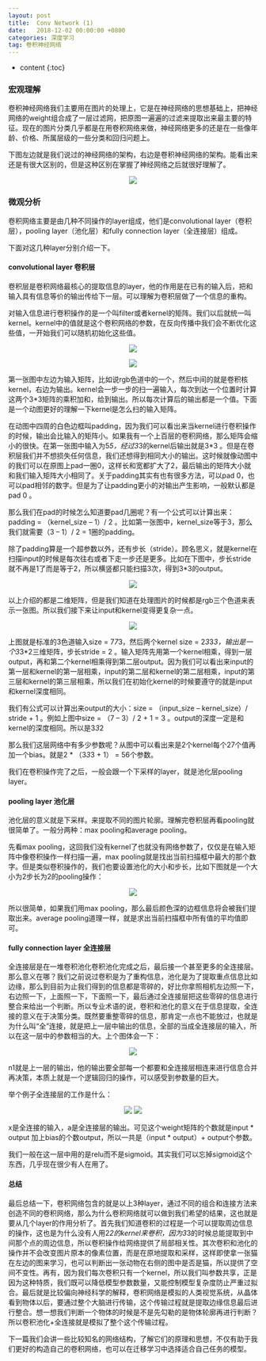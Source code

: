 ```yaml
---
layout: post
title:  Conv Network (1)
date:   2018-12-02 00:00:00 +0800
categories: 深度学习
tag: 卷积神经网络
---
```


* content
{:toc}


### 宏观理解
卷积神经网络我们主要用在图片的处理上，它是在神经网络的思想基础上，把神经网络的weight组合成了一层过滤网，把原图一遍遍的过滤来提取出来最主要的特征。现在的图片分类几乎都是在用卷积网络来做，神经网络更多的还是在一些像年龄、价格、所属层级的一些分类和回归问题上。

下图左边就是我们说过的神经网络的架构，右边是卷积神经网络的架构。能看出来还是有很大区别的，但是这种区别在掌握了神经网络之后就很好理解了。

<p align="center"> 
  <img src="/imgs/cnn1/1.png">
</p>

### 微观分析
卷积网络主要是由几种不同操作的layer组成，他们是convolutional layer（卷积层），pooling layer（池化层）和fully connection layer（全连接层）组成。

下面对这几种layer分别介绍一下。

#### convolutional layer 卷积层
卷积层是卷积网络最核心的提取信息的layer，他的作用是在已有的输入后，把和输入具有信息等价的输出传给下一层。可以理解为卷积层做了一个信息的重构。

对输入信息进行卷积操作的是一个叫filter或者kernel的矩阵。我们以后就统一叫kernel。kernel中的值就是这个卷积网络的参数，在反向传播中我们会不断优化这些值，一开始我们可以随机初始化这些值。

 <p align="center"> 
  <img src="/imgs/cnn1/2.png">
</p>

<p align="center"> 
  <img src="/imgs/cnn1/3.gif">
</p>

第一张图中左边为输入矩阵，比如说rgb色道中的一个，然后中间的就是卷积核kernel，右边为输出。kernel会一步一步的扫一遍输入，每次到达一个位置时计算这两个3*3矩阵的乘积加和，给到输出。所以每次计算后的输出都是一个值。下面是一个动图更好的理解一下kernel是怎么扫的输入矩阵。

在动图中四周的白色边框叫padding，因为我们可以看出来当kernel进行卷积操作的时候，输出会比输入的矩阵小。如果我有一个上百层的卷积网络，那么矩阵会缩小的很快。在第一张图中输入为5*5，经过3*3的kernel后输出就是3*3 。但是在卷积层我们并不想损失任何信息，我们还想得到相同大小的输出。这时候就像动图中的我们可以在原图上pad一圈0，这样长和宽都扩大了2，最后输出的矩阵大小就和我们输入矩阵大小相同了。关于padding其实有也有很多方法，可以pad 0，也可以pad相邻的数字。但是为了让padding更小的对输出产生影响，一般默认都是pad 0 。

那么我们在pad的时候怎么知道要pad几圈呢？有一个公式可以计算出来：padding = （kernel_size – 1）/ 2  。比如第一张图中，kernel_size等于3，那么我们就需要（3 – 1）/ 2 = 1圈的padding。

除了padding算是一个超参数以外，还有步长（stride）。顾名思义，就是kernel在扫描input的时候是每次往右或者下走一步还是更多。比如在下图中，步长stride就不再是1了而是等于2，所以横竖都只能扫描3次，得到3*3的output。

<p align="center"> 
  <img src="/imgs/cnn1/4.png">
</p>

以上介绍的都是二维矩阵，但是我们知道在处理图片的时候都是rgb三个色道来表示一张图。所以我们接下来让input和kernel变得更复杂一点。

<p align="center"> 
  <img src="/imgs/cnn1/5.gif">
</p>

上图就是标准的3色道输入size = 7*7*3，然后两个kernel size = 2*3*3*3，输出是一个3*3*2三维矩阵，步长stride = 2 。输入矩阵先用第一个kernel相乘，得到一层output，再和第二个kernel相乘得到第二层output。因为我们可以看出来input的第一层和kernel的第一层相乘，input的第二层和kernel的第二层相乘，input的第三层和kernel的第三层相乘，所以我们在初始化kernel的时候要遵守的就是input和kernel深度相同。

我们有公式可以计算出来output的大小：size = （input_size – kernel_size）/ stride + 1 。例如上图中size = （7 – 3）/ 2 + 1 = 3 。output的深度一定是和kernel的深度相同。所以是3*3*2

那么我们这层网络中有多少参数呢？从图中可以看出来是2个kernel每个27个值再加一个bias。就是2 * （3*3*3 + 1） = 56个参数。

我们在卷积操作完了之后，一般会跟一个下采样的layer，就是池化层pooling layer。

#### pooling layer 池化层
池化层的意义就是下采样。来提取不同的图片轮廓。理解完卷积层再看pooling就很简单了。一般分两种：max pooling和average pooling。

先看max pooling，这回我们没有kernel了也就没有网络参数了，仅仅是在输入矩阵中像卷积操作一样扫描一遍，max pooling就是找出当前扫描框中最大的那个数字。但是类似卷积操作的，我们也要设置池化的大小和步长，比如下图就是一个大小为2步长为2的pooling操作：

<p align="center"> 
  <img src="/imgs/cnn1/6.gif">
</p>

所以很简单，如果我们用max pooling，那么最后颜色深的边框信息将会被我们提取出来。average pooling道理一样，就是求出当前扫描框中所有值的平均值即可。

#### fully connection layer 全连接层
全连接层是在一堆卷积池化卷积池化完成之后，最后接一个甚至更多的全连接层。那么意义在哪？我们之前说过卷积是为了重构信息，池化是为了提取重点信息比如边缘，那么到目前为止我们得到的信息都是零碎的，好比你拿照相机左边照一下，右边照一下，上面照一下，下面照一下，最后通过全连接层把这些零碎的信息进行整合来给出一个判断。所以专业术语的说，卷积和池化的意义在于信息提取，全连接的意义在于决策分类。既然要重整零碎的信息，那肯定一点也不能放过，也就是为什么叫“全”连接，就是把上一层中输出的信息，全部的当成全连接层的输入，所以在这一层中的参数相当的大。上个图体会一下：

<p align="center"> 
  <img src="/imgs/cnn1/7.png">
</p>

n1就是上一层的输出，他的输出要全部每一个都要和全连接层相连来进行信息合并再决策，本质上就是一个逻辑回归的操作，可以感受到参数量的巨大。

举个例子全连接层的工作是什么：

<p align="center"> 
  <img src="/imgs/cnn1/8.png">
  <img src="/imgs/cnn1/9.png">
</p>   

x是全连接的输入，a是全连接层的输出。可见这个weight矩阵的个数就是input * output 加上bias的个数output，所以一共是（input * output）+ output个参数。

我们一般在这一层中用的是relu而不是sigmoid。其实我们可以忘掉sigmoid这个东西，几乎现在很少有人在用了。

#### 总结
最后总结一下，卷积网络包含的就是以上3种layer，通过不同的组合和连接方法来创造不同的卷积网络，那么为什么卷积网络就可以做到我们希望的结果，这也就是要从几个layer的作用分析了。首先我们知道卷积的过程是一个可以提取周边信息的操作，这也是为什么没有人用2*2的kernel来卷积，因为3*3的时候总能提取到中间那个点的周边信息，所以卷积操作给网络提供了局部相关性。其次卷积和池化的操作并不会改变图片原本的像素位置，而是在原地提取和采样，这样即使拿一张猫在左边的图来学习，也可以判断出一张动物在右侧的图中是否是猫，所以提供了空间不变性。再有，因为我们每次卷积只有一个kernel，所以我们叫参数共享，正是因为这种特质，我们既可以降低模型参数数量，又能控制模型复杂度防止严重过拟合。最后就是比较偏向神经科学的解释，卷积网络是模拟的人类视觉系统，从晶体看到物体以后，要通过整个大脑进行传输，这个传输过程就是提取边缘信息最后进行整合。想一想我们判断一个物体的时候是不是先勾勒的是物体轮廓再进行判断？所以卷积池化+全连接就是模拟了整个这个传输过程。

下一篇我们会讲一些比较知名的网络结构，了解它们的原理和思想，不仅有助于我们更好的构造自己的卷积网络，也可以在迁移学习中选择适合自己任务的模型。
